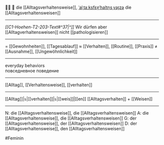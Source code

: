 🚶‍♀️ 🔴 die [[Alltagsverhaltensweise]], [ˈalˌtaːksfɛɐ̯ˈhaltn̩sˌvaɪ̯zə](https://youglish.com/pronounce/Alltagsverhaltensweise/german)
die [[Alltagsverhaltensweisen]]

---
*[[C1-Hoehen-T2-203-Text#^37|^]]* Wir dürfen aber [[Alltagverhaltensweisen]] nicht [[pathologisieren]]

---
= [[Gewohnheiten]], [[Tagesablauf]]
≈ [[Verhalten]], [[Routine]], [[Praxis]]
≠ [[Ausnahme]], [[Ungewöhnlichkeit]]

---
everyday behaviors  
повседневное поведение

---
[[Alltag]], [[Verhaltensweise]], [[verhalten]]

---
[[Alltag]]|`s`|[[verhalten]]|`s`|[[weis]]|[[en]]
[[Alltagsverhalten]] + [[Weisen]]


---
N: die [[Alltagsverhaltensweise]], die [[Alltagsverhaltensweisen]]
A: die [[Alltagsverhaltensweise]], die [[Alltagsverhaltensweisen]]
G: der [[Alltagsverhaltensweise]], der [[Alltagsverhaltensweisen]]
D: der [[Alltagsverhaltensweise]], den [[Alltagsverhaltensweisen]]

#Feminin 